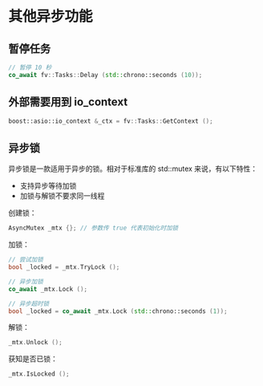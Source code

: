 # 其他异步功能

## 暂停任务

```cpp
// 暂停 10 秒
co_await fv::Tasks::Delay (std::chrono::seconds (10));
```

## 外部需要用到 io_context

```cpp
boost::asio::io_context &_ctx = fv::Tasks::GetContext ();
```

## 异步锁

异步锁是一款适用于异步的锁。相对于标准库的 std::mutex 来说，有以下特性：

- 支持异步等待加锁
- 加锁与解锁不要求同一线程

创建锁：

```cpp
AsyncMutex _mtx {}; // 参数传 true 代表初始化时加锁
```

加锁：

```cpp
// 尝试加锁
bool _locked = _mtx.TryLock ();

// 异步加锁
co_await _mtx.Lock ();

// 异步超时锁
bool _locked = co_await _mtx.Lock (std::chrono::seconds (1));
```

解锁：

```cpp
_mtx.Unlock ();
```

获知是否已锁：

```cpp
_mtx.IsLocked ();
```
